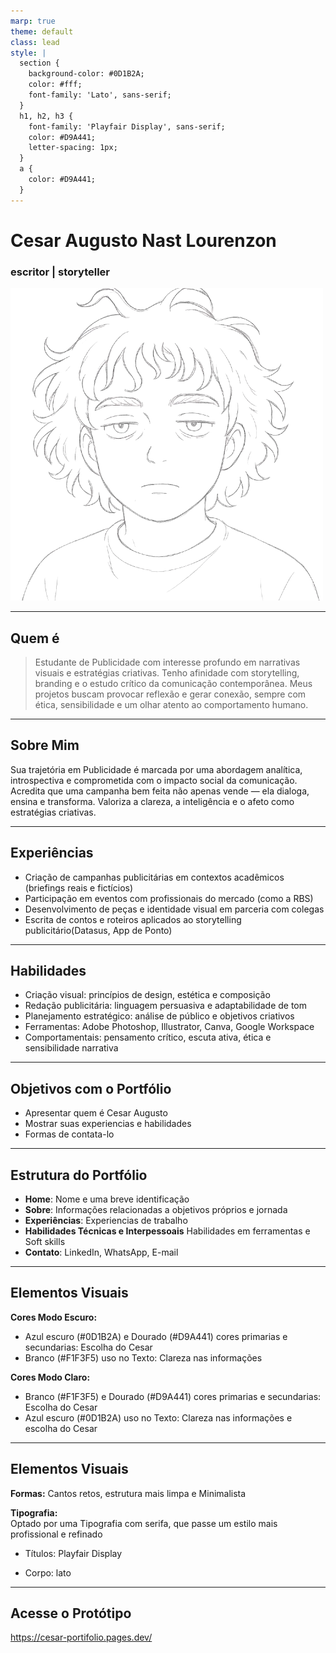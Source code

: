 ```yaml
---
marp: true
theme: default
class: lead
style: |
  section {
    background-color: #0D1B2A;
    color: #fff;
    font-family: 'Lato', sans-serif;
  }
  h1, h2, h3 {
    font-family: 'Playfair Display', sans-serif;
    color: #D9A441;
    letter-spacing: 1px;
  }
  a {
    color: #D9A441;
  }
---
```


<!-- page: title -->

# Cesar Augusto Nast Lourenzon  
### escritor | storyteller  
![bg right:50%](./src/assets/background-image.png)

---

## Quem é

> Estudante de Publicidade com interesse profundo em narrativas visuais e estratégias criativas. 
> Tenho afinidade com storytelling, branding e o estudo crítico da comunicação contemporânea. 
> Meus projetos buscam provocar reflexão e gerar conexão, sempre com ética, sensibilidade e um olhar atento ao comportamento humano.


--- 
## Sobre Mim

Sua trajetória em Publicidade é marcada por uma abordagem analítica, introspectiva e comprometida com o impacto social da comunicação. Acredita que uma campanha bem feita não apenas vende — ela dialoga, ensina e transforma. Valoriza a clareza, a inteligência e o afeto como estratégias criativas.

---

## Experiências

- Criação de campanhas publicitárias em contextos acadêmicos (briefings reais e fictícios)
- Participação em eventos com profissionais do mercado (como a RBS)
- Desenvolvimento de peças e identidade visual em parceria com colegas
- Escrita de contos e roteiros aplicados ao storytelling publicitário(Datasus, App de Ponto)
---
## Habilidades
- Criação visual: princípios de design, estética e composição
- Redação publicitária: linguagem persuasiva e adaptabilidade de tom
- Planejamento estratégico: análise de público e objetivos criativos
- Ferramentas: Adobe Photoshop, Illustrator, Canva, Google Workspace
- Comportamentais: pensamento crítico, escuta ativa, ética e sensibilidade narrativa

---

## Objetivos com o Portfólio

- Apresentar quem é Cesar Augusto
- Mostrar suas experiencias e habilidades
- Formas de contata-lo

---

## Estrutura do Portfólio

- **Home**: Nome e uma breve identificação
- **Sobre**: Informações relacionadas a objetivos próprios e jornada 
- **Experiências**: Experiencias de trabalho
- **Habilidades Técnicas e Interpessoais**  Habilidades em ferramentas e Soft skills
- **Contato**: LinkedIn, WhatsApp, E-mail

---

## Elementos Visuais

**Cores Modo Escuro:**  
- Azul escuro (#0D1B2A) e Dourado (#D9A441) cores primarias e secundarias: Escolha do Cesar 
- Branco (#F1F3F5) uso no Texto: Clareza nas informações

**Cores Modo Claro:**
- Branco (#F1F3F5) e Dourado (#D9A441) cores primarias e secundarias: Escolha do Cesar 
- Azul escuro (#0D1B2A) uso no Texto: Clareza nas informações e escolha do Cesar

---

## Elementos Visuais

**Formas:** Cantos retos, estrutura mais limpa e Minimalista

**Tipografia:**  
Optado por uma Tipografia com serifa, que passe um estilo mais profissional e refinado
- Títulos: Playfair Display

- Corpo: lato

---

## Acesse o Protótipo

https://cesar-portifolio.pages.dev/